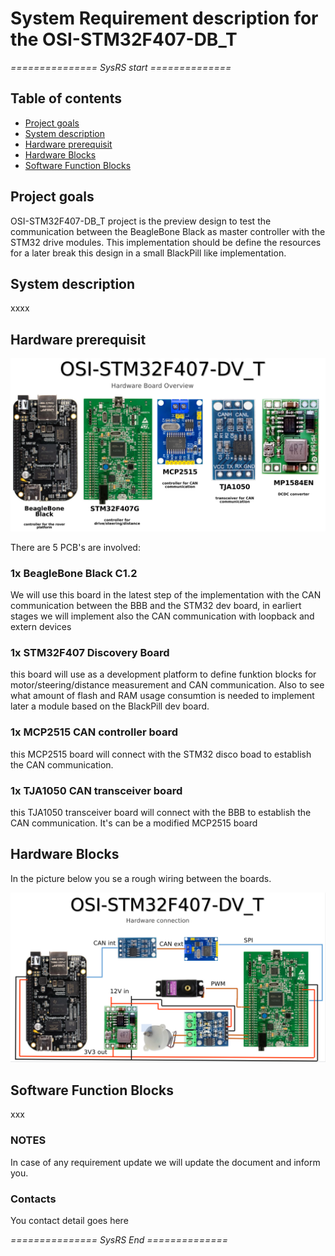 # System Requirement description for the OSI-STM32F407-DB_T

<i> =============== SysRS start ============== </i>

## Table of contents
 - [Project goals](#project-goals)
 - [System description](#system-description)
 - [Hardware prerequisit](#hardware-prerequisit)
 - [Hardware Blocks](#hardware-blocks)
 - [Software Function Blocks](#software-function-blocks)

## Project goals

OSI-STM32F407-DB_T project is the preview design to test the communication between the BeagleBone Black as master controller with the STM32 drive modules.
This implementation should be define the resources for a later break this design in a small BlackPill like implementation.    

## System description

xxxx  

## Hardware prerequisit

![Hardware Board usage Overview](images/board_overview.png)

There are 5 PCB's are involved:
### 1x BeagleBone Black C1.2
We will use this board in the latest step of the implementation with the CAN communication between the BBB and the STM32 dev board, in earliert stages we will implement also the CAN communication with loopback and extern devices
### 1x STM32F407 Discovery Board
this board will use as a development platform to define funktion blocks for motor/steering/distance measurement and CAN communication.
Also to see what amount of flash and RAM usage consumtion is needed to implement later a module based on the BlackPill dev board.
### 1x MCP2515 CAN controller board
this MCP2515 board will connect with the STM32 disco boad to establish the CAN communication.
### 1x TJA1050 CAN transceiver board
this TJA1050 transceiver board will connect with the BBB to establish the CAN communication. It's can be a modified MCP2515 board

## Hardware Blocks

In the picture below you se a rough wiring between the boards.

![Hardware Board wiring Overview](images/hardware_connection.png)

## Software Function Blocks

xxx
 


### NOTES
In case of any requirement update we will update the document and inform you.  

### Contacts
You contact detail goes here  

<i> =============== SysRS End ============== </i>


